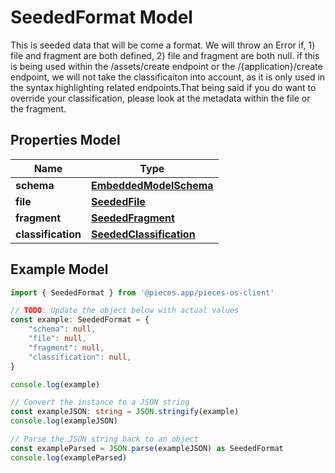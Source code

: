 
# SeededFormat Model

This is seeded data that will be come a format.  We will throw an Error if, 1) file and fragment are both defined, 2) file and fragment are both null.  if this is being used within the /assets/create endpoint or the /\{application\}/create endpoint, we will not take the classificaiton into account, as it is only used in the syntax highlighting related endpoints.That being said if you do want to override your classification, please look at the metadata within the file or the fragment.

## Properties Model

Name | Type
------------ | -------------
**schema** | [**EmbeddedModelSchema**](EmbeddedModelSchema)
**file** | [**SeededFile**](SeededFile)
**fragment** | [**SeededFragment**](SeededFragment)
**classification** | [**SeededClassification**](SeededClassification)

## Example Model

```typescript
import { SeededFormat } from '@pieces.app/pieces-os-client'

// TODO: Update the object below with actual values
const example: SeededFormat = {
    "schema": null,
    "file": null,
    "fragment": null,
    "classification": null,
}

console.log(example)

// Convert the instance to a JSON string
const exampleJSON: string = JSON.stringify(example)
console.log(exampleJSON)

// Parse the JSON string back to an object
const exampleParsed = JSON.parse(exampleJSON) as SeededFormat
console.log(exampleParsed)
```


